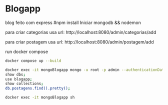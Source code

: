 # Blogapp
blog feito com express
#npm install
Iniciar mongodb  &&  nodemon

para criar categorias usa url: http://localhost:8080/admin/categorias/add

para criar postagem usa url: http://localhost:8080/admin/postagem/add


run docker compose 
```bash
docker compose up --build

docker exec -it mongoBlogapp mongo -u root -p admin --authenticationDatabase admin 
show dbs;
use blogapp;
show collections;
db.postagens.find().pretty();

docker exec -it mongoBlogapp sh
``` 